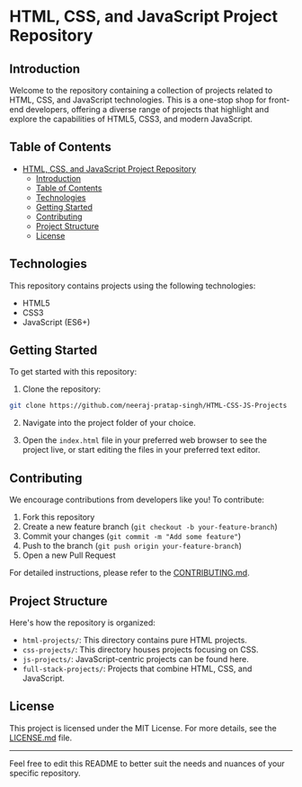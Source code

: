 # HTML, CSS, and JavaScript Project Repository

## Introduction

Welcome to the repository containing a collection of projects related to HTML, CSS, and JavaScript technologies. This is a one-stop shop for front-end developers, offering a diverse range of projects that highlight and explore the capabilities of HTML5, CSS3, and modern JavaScript.

## Table of Contents

- [HTML, CSS, and JavaScript Project Repository](#html-css-and-javascript-project-repository)
  - [Introduction](#introduction)
  - [Table of Contents](#table-of-contents)
  - [Technologies](#technologies)
  - [Getting Started](#getting-started)
  - [Contributing](#contributing)
  - [Project Structure](#project-structure)
  - [License](#license)
  
## Technologies

This repository contains projects using the following technologies:

- HTML5
- CSS3
- JavaScript (ES6+)

## Getting Started

To get started with this repository:

1. Clone the repository:

```bash
git clone https://github.com/neeraj-pratap-singh/HTML-CSS-JS-Projects
```

2. Navigate into the project folder of your choice.

3. Open the `index.html` file in your preferred web browser to see the project live, or start editing the files in your preferred text editor.

## Contributing

We encourage contributions from developers like you! To contribute:

1. Fork this repository
2. Create a new feature branch (`git checkout -b your-feature-branch`)
3. Commit your changes (`git commit -m "Add some feature"`)
4. Push to the branch (`git push origin your-feature-branch`)
5. Open a new Pull Request

For detailed instructions, please refer to the [CONTRIBUTING.md](CONTRIBUTING.md).

## Project Structure

Here's how the repository is organized:

- `html-projects/`: This directory contains pure HTML projects.
- `css-projects/`: This directory houses projects focusing on CSS.
- `js-projects/`: JavaScript-centric projects can be found here.
- `full-stack-projects/`: Projects that combine HTML, CSS, and JavaScript.

## License

This project is licensed under the MIT License. For more details, see the [LICENSE.md](LICENSE.md) file.

---

Feel free to edit this README to better suit the needs and nuances of your specific repository.